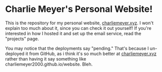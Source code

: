 # Charlie Meyer's Personal Website!

This is the repository for my personal website, [charliemeyer.xyz](https://charliemeyer.xyz). I won't explain too much about it, since you can check it out yourself! If you're interested in how I hosted it and set up the email service, read the "projects" page. 

You may notice that the deployments say "pending." That's because I un-deployed it from GitHub, as i think it's so much better at [charliemeyer.xyz](https://charliemeyer.xyz) rather than having it say something like charliemeyer2000.github.io/website. Bleh.
